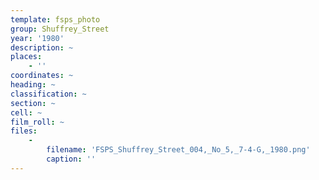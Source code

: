 ```yaml
---
template: fsps_photo
group: Shuffrey_Street
year: '1980'
description: ~
places:
    - ''
coordinates: ~
heading: ~
classification: ~
section: ~
cell: ~
film_roll: ~
files:
    -
        filename: 'FSPS_Shuffrey_Street_004,_No_5,_7-4-G,_1980.png'
        caption: ''
---
```

